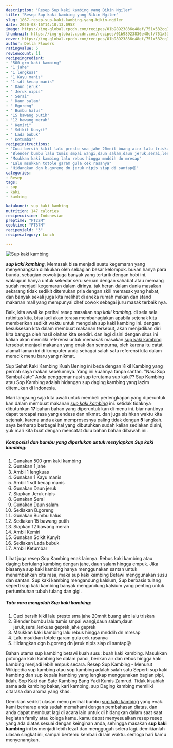 ```yaml
---
description: "Resep Sup kaki kambing yang Bikin Ngiler"
title: "Resep Sup kaki kambing yang Bikin Ngiler"
slug: 1867-resep-sup-kaki-kambing-yang-bikin-ngiler
date: 2020-08-16T14:10:13.095Z
image: https://img-global.cpcdn.com/recipes/01b98923836e48ef/751x532cq70/sup-kaki-kambing-foto-resep-utama.jpg
thumbnail: https://img-global.cpcdn.com/recipes/01b98923836e48ef/751x532cq70/sup-kaki-kambing-foto-resep-utama.jpg
cover: https://img-global.cpcdn.com/recipes/01b98923836e48ef/751x532cq70/sup-kaki-kambing-foto-resep-utama.jpg
author: Della Flowers
ratingvalue: 5
reviewcount: 11
recipeingredient:
- "500 grm kaki kambing"
- "1 jahe"
- "1 lengkuas"
- "1 Kayu manis"
- "1 sdt kecap manis"
- " Daun jeruk"
- " Jeruk nipis"
- " Serai"
- " Daun salam"
- " Bgoreng"
- " Bumbu halus"
- "15 bawang putih"
- "12 bawang merah"
- " Kemiri"
- " Sdikit Kunyit"
- " Lada bubuk"
- " Ketumbar"
recipeinstructions:
- "Cuci bersih kikil lalu presto sma jahe 20mnit buang airx lalu triskan"
- "Blender bumbu lalu tumis smpai wangi,daun salam,daun jeruk,serai,lenkuas geprek jahe geprek"
- "Msukkan kaki kambing lalu rebus hingga mnddih dn mresap"
- "Lalu msukkan totole garam gula cek rasanya"
- "Hidangkan dgn b.goreng dn jeruk nipis siap di santap😜"
categories:
- Resep
tags:
- sup
- kaki
- kambing

katakunci: sup kaki kambing 
nutrition: 147 calories
recipecuisine: Indonesian
preptime: "PT22M"
cooktime: "PT37M"
recipeyield: "3"
recipecategory: Lunch

---
```



![Sup kaki kambing](https://img-global.cpcdn.com/recipes/01b98923836e48ef/751x532cq70/sup-kaki-kambing-foto-resep-utama.jpg)

<b><i>sup kaki kambing</i></b>, Memasak bisa menjadi suatu kegemaran yang menyenangkan dilakukan oleh sebagian besar kelompok. bukan hanya para bunda, sebagian cowok juga banyak yang tertarik dengan hobi ini. walaupun hanya untuk sekedar seru seruan dengan sahabat atau memang sudah menjadi kegemaran dalam dirinya. tak heran dalam dunia masakan sekarang tidak sedikit ditemukan pria dengan skill memasak yang hebat, dan banyak sekali juga kita melihat di aneka rumah makan dan stand makanan mall yang mempunyai chef cowok sebagai juru masak terbaik nya.

Baik, kita awali ke perihal resep masakan <i>sup kaki kambing</i>. di sela sela rutinitas kita, bisa jadi akan terasa membahagiakan apabila sejenak kita memberikan sedikit waktu untuk mengolah sup kaki kambing ini. dengan kesuksesan kita dalam membuat makanan tersebut, akan menjadikan diri kita bangga oleh hasil olahan kita sendiri. dan lagi disini dengan situs ini kalian akan memiliki referensi untuk memasak masakan <u>sup kaki kambing</u> tersebut menjadi makanan yang enak dan sempurna, oleh karena itu catat alamat laman ini di komputer anda sebagai salah satu referensi kita dalam meracik menu baru yang nikmat.

Sup Sehat Kaki Kambing Kuah Bening ini beda dengan Kikil Kambing yang pernah saya makan sebelumnya. Yang ini kuahnya tanpa santan. &#34;Nasi Sup Sambal Jate&#34; Anda penggemar nasi sup terutama sup kaki?? Sup Kambing atau Sop Kambing adalah hidangan sup daging kambing yang lazim ditemukan di Indonesia.


Mari langsung saja kita awali untuk membeli perlengkapan yang diperuntuk kan dalam membuat makanan <u><i>sup kaki kambing</i></u> ini. setidak tidaknya dibutuhkan <b>17</b> bahan bahan yang diperuntuk kan di menu ini. biar nantinya dapat tercapai rasa yang endess dan nikmat. dan juga sisihkan waktu kita sejenak, karena anda akan memprosesnya paling tidak dengan <b>5</b> langkah. saya berharap berbagai hal yang dibutuhkan sudah kalian sediakan disini, yuk mari kita buat dengan mencatat dulu bahan bahan dibawah ini.

<!--inarticleads1-->

##### Komposisi dan bumbu yang diperlukan untuk menyiapkan Sup kaki kambing:

1. Gunakan 500 grm kaki kambing
1. Gunakan 1 jahe
1. Ambil 1 lengkuas
1. Gunakan 1 Kayu manis
1. Ambil 1 sdt kecap manis
1. Gunakan  Daun jeruk
1. Siapkan  Jeruk nipis
1. Gunakan  Serai
1. Gunakan  Daun salam
1. Sediakan  B.goreng
1. Gunakan  Bumbu halus
1. Sediakan 15 bawang putih
1. Siapkan 12 bawang merah
1. Ambil  Kemiri
1. Gunakan  Sdikit Kunyit
1. Sediakan  Lada bubuk
1. Ambil  Ketumbar


Lihat juga resep Sop Kambing enak lainnya. Rebus kaki kambing atau daging bertulang kambing dengan jahe, daun salam hingga empuk. Jika biasanya sup kaki kambing hanya menggunakan santan untuk menambahkan cita rasa, maka sup kaki kambing Betawi menggunakan susu dan santan. Sup kaki kambing mengandung kalsium, Sup berbasis tulang seperti sup kaki kambing banyak mengandung kalsium yang penting untuk pertumbuhan tubuh tulang dan gigi. 

<!--inarticleads2-->

##### Tata cara mengolah Sup kaki kambing:

1. Cuci bersih kikil lalu presto sma jahe 20mnit buang airx lalu triskan
1. Blender bumbu lalu tumis smpai wangi,daun salam,daun jeruk,serai,lenkuas geprek jahe geprek
1. Msukkan kaki kambing lalu rebus hingga mnddih dn mresap
1. Lalu msukkan totole garam gula cek rasanya
1. Hidangkan dgn b.goreng dn jeruk nipis siap di santap😜


Bahan utama sup kambing betawi kuah susu: buah kaki kambing. Masukkan potongan kaki kambing ke dalam panci, berikan air dan rebus hingga kaki kambing menjadi lebih empuk secara. Resep Sup Kambing - Menurut Wikipedia sup kambing atau sop kambing adalah salah satu Seperti sup kaki kambing dan sup kepala kambing yang lengkap menggunakan bagian pipi, lidah. Sop Kaki dan Sate Kambing Bang Yadi Kumis Zamrud. Tidak kisahlah sama ada kambing bakar, kari kambing, sup Daging kambing memiliki citarasa dan aroma yang khas. 

Demikian sedikit ulasan menu perihal bumbu <u>sup kaki kambing</u> yang enak. kami berharap anda sudah memahami dengan pembahasan diatas, dan anda dapat membuat lagi di acara lain untuk di hidangkan dalam saat saat kegiatan family atau kolega kamu. kamu dapat menyesuaikan resep resep yang ada diatas sesuai dengan keinginan anda, sehingga masakan <b>sup kaki kambing</b> ini bs menjadi lebih lezat dan menggugah selera lagi. demikianlah ulasan singkat ini, sampai bertemu kembali di lain waktu. semoga hari kamu menyenangkan.

